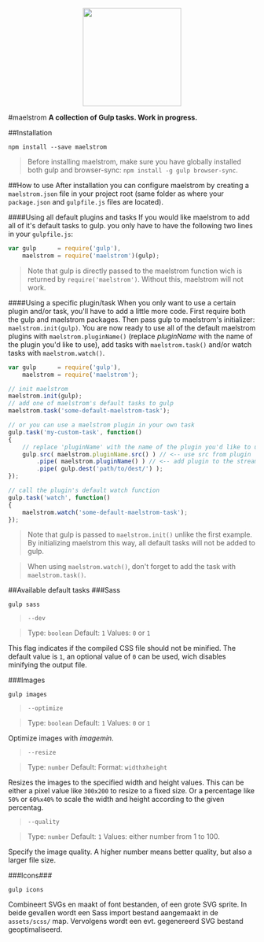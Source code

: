 <p align="center">
  <a href="https://github.com/roeldev/maelstrom-js">
    <img width="200" src="https://raw.githubusercontent.com/roeldev/maelstrom-js/develop/imgs/maelstrom.svg">
  </a>
</p>

#maelstrom
**A collection of Gulp tasks. Work in progress.**

##Installation
```
npm install --save maelstrom
```
> Before installing maelstrom, make sure you have globally installed both gulp and browser-sync: `npm install -g gulp browser-sync`.

##How to use
After installation you can configure maelstrom by creating a `maelstrom.json` file in your project root (same folder as where your `package.json` and `gulpfile.js` files are located).

####Using all default plugins and tasks
If you would like maelstrom to add all of it's default tasks to gulp. you only have to have the following two lines in your `gulpfile.js`:

```js
var gulp      = require('gulp'),
    maelstrom = require('maelstrom')(gulp);
```
> Note that gulp is directly passed to the maelstrom function wich is returned by `require('maelstrom')`. Without this, maelstrom will not work.

####Using a specific plugin/task
When you only want to use a certain plugin and/or task, you'll have to add a little more code. First require both the gulp and maelstrom packages. Then pass gulp to maelstrom's initializer: `maelstrom.init(gulp)`.
You are now ready to use all of the default maelstrom plugins with `maelstrom.pluginName()` (replace _pluginName_ with the name of the plugin you'd like to use), add tasks with `maelstrom.task()` and/or watch tasks with `maelstrom.watch()`.

```js
var gulp      = require('gulp'),
    maelstrom = require('maelstrom');

// init maelstrom
maelstrom.init(gulp);
// add one of maelstrom's default tasks to gulp
maelstrom.task('some-default-maelstrom-task');

// or you can use a maelstrom plugin in your own task
gulp.task('my-custom-task', function()
{
    // replace 'pluginName' with the name of the plugin you'd like to use
    gulp.src( maelstrom.pluginName.src() ) // <-- use src from plugin
        .pipe( maelstrom.pluginName() ) // <-- add plugin to the stream
        .pipe( gulp.dest('path/to/dest/') );
});

// call the plugin's default watch function
gulp.task('watch', function()
{
    maelstrom.watch('some-default-maelstrom-task');
});
```
> Note that gulp is passed to `maelstrom.init()` unlike the first example. By initializing maelstrom this way, all default tasks will not be added to gulp.

> When using `maelstrom.watch()`, don't forget to add the task with `maelstrom.task()`.

##Available default tasks
###Sass
```
gulp sass
```
> `--dev`

> Type: `boolean`
> Default: `1`
> Values: `0` or `1`

This flag indicates if the compiled CSS file should not be minified. The default value is `1`, an optional value of `0` can be used, wich disables minifying the output file.


###Images
```
gulp images
```
> `--optimize`

> Type: `boolean`
> Default: `1`
> Values: `0` or `1`

Optimize images with _imagemin_.

> `--resize`

> Type: `number`
> Default:
> Format: `width`x`height`

Resizes the images to the specified width and height values. This can be either a pixel value like `300x200` to resize to a fixed size. Or a percentage like `50%` or `60%x40%` to scale the width and height according to the given percentag.

> `--quality`

> Type: `number`
> Default: `1`
> Values: either number from 1 to 100.

Specify the image quality. A higher number means better quality, but also a larger file size.


###Icons###
```
gulp icons
```

Combineert SVGs en maakt of font bestanden, of een grote SVG sprite. In beide gevallen wordt een Sass import bestand aangemaakt in de `assets/scss/` map. Vervolgens wordt een evt. gegenereerd SVG bestand geoptimaliseerd.
